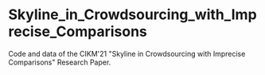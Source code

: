 # Skyline_in_Crowdsourcing_with_Imprecise_Comparisons
Code and data of the CIKM'21 "Skyline in Crowdsourcing with Imprecise Comparisons" Research Paper.
